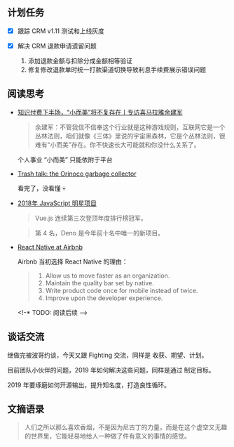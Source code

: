 ## 计划任务

* [x] 跟踪 CRM v1.11 测试和上线灰度

* [x] 解决 CRM 退款申请遗留问题

	1. 添加退款金额与扣除分成金额相等验证
	2. 修复修改退款单时统一打款渠道切换导致利息手续费展示错误问题

## 阅读思考

* [知识付费下半场，“小而美”将不复存在丨专访喜马拉雅余建军](https://www.yuque.com/lexiansheng/fbtsg1/od0v26)

	> 余建军：不管我信不信奉这个行业就是这种游戏规则，互联网它是一个丛林法则，咱们就像《三体》里说的宇宙黑森林，它是个丛林法则，很难有“小而美”存在。你不快速长大可能就和你没什么关系了。

	个人事业 “小而美” 只能依附于平台

* [Trash talk: the Orinoco garbage collector](https://v8.dev/blog/trash-talk)

	看完了，没看懂 💀

* [2018年 JavaScript 明星项目](https://risingstars.js.org/2018/zh/)

	> Vue.js 连续第三次登顶年度排行榜冠军。

	> 第 4 名，Deno 是今年前十名中唯一的新项目。

* [React Native at Airbnb](https://medium.com/airbnb-engineering/react-native-at-airbnb-f95aa460be1c)

	Airbnb 当初选择 React Native 的理由：  
	> 1. Allow us to move faster as an organization.  
	> 2. Maintain the quality bar set by native.  
	> 3. Write product code once for mobile instead of twice.  
	> 4. Improve upon the developer experience.

	<!-* TODO: 阅读后续 -->

## 谈话交流

继做完被波哥约谈，今天又跟 Fighting 交流，同样是 收获、期望、计划。

目前团队小伙伴的问题，2019 年如何解决这些问题，同样是通过 制定目标。

2019 年要琢磨如何开源输出，提升知名度，打造良性循环。

## 文摘语录

> 人们之所以那么喜欢香烟，不是因为尼古丁的力量，而是在这个虚空又无趣的世界里，它能轻易地给人一种做了件有意义的事情的感觉。
